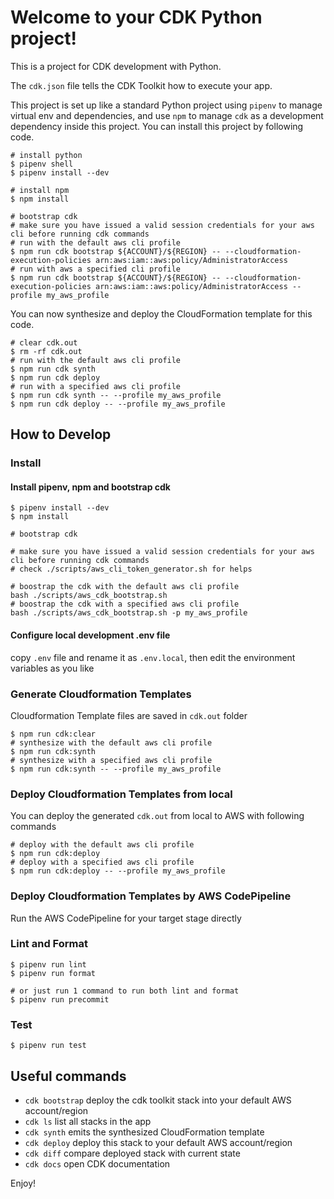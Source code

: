 
# Welcome to your CDK Python project!

This is a project for CDK development with Python.

The `cdk.json` file tells the CDK Toolkit how to execute your app.

This project is set up like a standard Python project using `pipenv` to manage virtual env and dependencies, and use `npm` to manage `cdk` as a development dependency inside this project. You can install this project by following code.

```
# install python
$ pipenv shell
$ pipenv install --dev

# install npm
$ npm install

# bootstrap cdk
# make sure you have issued a valid session credentials for your aws cli before running cdk commands
# run with the default aws cli profile
$ npm run cdk bootstrap ${ACCOUNT}/${REGION} -- --cloudformation-execution-policies arn:aws:iam::aws:policy/AdministratorAccess
# run with aws a specified cli profile
$ npm run cdk bootstrap ${ACCOUNT}/${REGION} -- --cloudformation-execution-policies arn:aws:iam::aws:policy/AdministratorAccess --profile my_aws_profile
```

You can now synthesize and deploy the CloudFormation template for this code.

```
# clear cdk.out
$ rm -rf cdk.out
# run with the default aws cli profile
$ npm run cdk synth
$ npm run cdk deploy
# run with a specified aws cli profile
$ npm run cdk synth -- --profile my_aws_profile
$ npm run cdk deploy -- --profile my_aws_profile
```


## How to Develop

### Install

#### Install pipenv, npm and bootstrap cdk
```
$ pipenv install --dev
$ npm install

# bootstrap cdk

# make sure you have issued a valid session credentials for your aws cli before running cdk commands
# check ./scripts/aws_cli_token_generator.sh for helps

# boostrap the cdk with the default aws cli profile
bash ./scripts/aws_cdk_bootstrap.sh
# boostrap the cdk with a specified aws cli profile
bash ./scripts/aws_cdk_bootstrap.sh -p my_aws_profile
```

#### Configure local development .env file
copy `.env` file and rename it as `.env.local`, then edit the environment variables as you like

### Generate Cloudformation Templates
Cloudformation Template files are saved in `cdk.out` folder

```
$ npm run cdk:clear
# synthesize with the default aws cli profile
$ npm run cdk:synth
# synthesize with a specified aws cli profile
$ npm run cdk:synth -- --profile my_aws_profile
```

### Deploy Cloudformation Templates from local
You can deploy the generated `cdk.out` from local to AWS with following commands

```
# deploy with the default aws cli profile
$ npm run cdk:deploy
# deploy with a specified aws cli profile
$ npm run cdk:deploy -- --profile my_aws_profile
```

### Deploy Cloudformation Templates by AWS CodePipeline
Run the AWS CodePipeline for your target stage directly

### Lint and Format
```
$ pipenv run lint
$ pipenv run format

# or just run 1 command to run both lint and format
$ pipenv run precommit
```

### Test
```
$ pipenv run test
```


## Useful commands

 * `cdk bootstrap`   deploy the cdk toolkit stack into your default AWS account/region
 * `cdk ls`          list all stacks in the app
 * `cdk synth`       emits the synthesized CloudFormation template
 * `cdk deploy`      deploy this stack to your default AWS account/region
 * `cdk diff`        compare deployed stack with current state
 * `cdk docs`        open CDK documentation

Enjoy!

